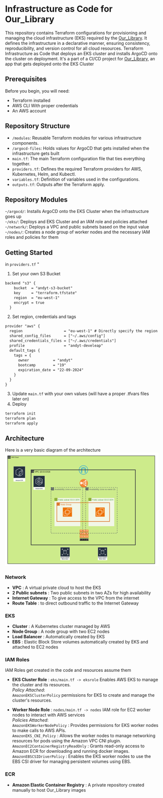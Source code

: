 # Infrastructure as Code for Our_Library
This repository contains Terraform configurations for provisioning and managing the cloud infrastructure (EKS) required by the [Our_Library](https://github.com/adigaandyt/Our_Library).
It defines the infrastructure in a declarative manner, ensuring consistency, reproducibility, and version control for all cloud resources.
Terraform Infrastructure as Code that deploys an EKS cluster and installs ArgoCD onto the cluster on deployment.
It's a part of a CI/CD project for [Our_Library](https://github.com/adigaandyt/Our_Library), an app that gets deployed onto the EKS Cluster

## Prerequisites
Before you begin, you will need:

- Terraform installed
- AWS CLI With proper credentials
- An AWS account

## Repository Structure
- `/modules`: Reusable Terraform modules for various infrastructure components.
- `/argocd-files`: Holds values for ArgoCD that gets installed when the infrastructure gets built 
- `main.tf`: The main Terraform configuration file that ties everything together.
- `providers.tf`: Defines the required Terraform providers for AWS, Kubernetes, Helm, and Kubectl.
- `variables.tf`: Definition of variables used in the configurations.
- `outputs.tf`: Outputs after the Terraform apply.

## Repository Modules
-`/argocd/`: Installs ArgoCD onto the EKS Cluster when the infrastructure goes up<br>
-`/eks/`: Deploys and EKS Cluster and an IAM role and policies attached <br>
-`/network/`: Deploys a VPC and public subnets based on the input value<br>
-`/nodes/`: Creates a node group of worker nodes and the necessary IAM roles and policies for them<br>

## Getting Started
in `providers.tf` "
1) Set your own S3 Bucket
```  
backend "s3" {
    bucket  = "andyt-s3-bucket"
    key     = "terraform.tfstate"
    region  = "eu-west-1"
    encrypt = true
  }
```
2) Set region, credentials and tags
```
provider "aws" {
  region                   = "eu-west-1" # Directly specify the region
  shared_config_files      = ["~/.aws/config"]
  shared_credentials_files = ["~/.aws/credentials"]
  profile                  = "andyt-develeap"
  default_tags {
    tags = {
      owner           = "andyt"
      bootcamp        = "19"
      expiration_date = "22-09-2024"
    }
  }
}
```
3) Update `main.tf` with your own values (will have a proper .tfvars files later on)
4) Deploy
```
terraform init
terraform plan
terraform apply
```

## Architecture
Here is a very basic diagram of the architecture
![AWS Infrastructure](./diagrams/AWS%20Infra.png)

### Network
- **VPC** : A virtual private cloud to host the EKS
- **2 Public subnets** : Two public subnets in two AZs for high availability 
- **Internet Gateway** : To give access to the VPC from the internet 
- **Route Table** : to direct outbound traffic to the Internet Gateway

### EKS
- **Cluster** : A Kubernetes cluster managed by AWS
- **Node Group** : A node group with two EC2 nodes
- **Load Balancer** : Automatically created by EKS
- **EBS** : Elastic Block Store volumes automatically created by EKS and attached to EC2 nodes

### IAM Roles
IAM Roles get created in the code and resources assume them
- **EKS Cluster Role** : `eks/main.tf -> eksrole` Enables AWS EKS to manage the cluster and its resources.<br>
  *Policy Attached*:<br>`AmazonEKSClusterPolicy` permissions for EKS to create and manage the cluster's resources.
  
- **Worker Node Role** : `nodes/main.tf -> nodes` IAM role for EC2 worker nodes to interact with AWS services<br>
  *Policies Attached*:<br>
                    `AmazonEKSWorkerNodePolicy` : Provides permissions for EKS worker nodes to make calls to AWS APIs.<br>
                    `AmazonEKS_CNI_Policy` : Allows the worker nodes to manage networking resources for pods using the Amazon VPC CNI plugin.<br>
                    `AmazonEC2ContainerRegistryReadOnly` : Grants read-only access to Amazon ECR for downloading and running docker images.<br>
                    `AmazonEBSCSIDriverPolicy` : Enables the EKS worker nodes to use the EBS CSI driver for managing persistent volumes using EBS.<br>

### ECR
- **Amazon Elastic Container Registry** : A private repository created manually to host Our_Library images
